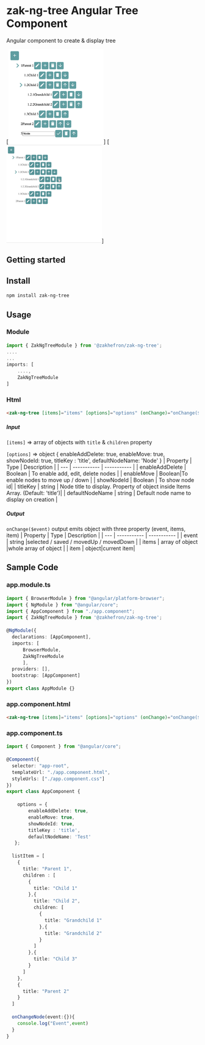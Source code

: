 # zak-ng-tree Angular Tree Component

Angular component to create & display tree


[<img src="https://github.com/zakhefron/zak-ng-tree/blob/main/projects/zak-ng-tree/src/assets/demo.png" width="250"/>]
[<img src="https://github.com/zakhefron/zak-ng-tree/blob/main/projects/zak-ng-tree/src/assets/demo.gif" width="250"/>]


## Getting started
## Install

```sh
npm install zak-ng-tree
```

## Usage

### Module

```typescript
import { ZakNgTreeModule } from '@zakhefron/zak-ng-tree';
....
...
imports: [
    ....,
    ZakNgTreeModule
]
```

### Html

```html
<zak-ng-tree [items]="items" [options]="options" (onChange)="onChange($event)"></zak-ng-tree>
```
##### Input ######
`[items]` => array of objects with `title` & `children` property

`[options]` => object 
    {
    enableAddDelete: true,
     enableMove: true,
     showNodeId: true,
     titleKey : 'title', 
     defaultNodeName: 'Node'
     }
| Property |  Type |  Description |
| --- | ----------- | ----------- |
| enableAddDelete | Boolean | To enable add, edit, delete nodes |
| enableMove | Boolean|To enable nodes to move up / down |
| showNodeId |  Boolean | To show node id|
| titleKey |  string  | Node title to display. Property of object inside Items Array. (Default: 'title')|
| defaultNodeName |  string  | Default node name to display on creation |
##### Output ######
`onChange($event)` output emits object with three property (event, items, item)
| Property |  Type |  Description |
| --- | ----------- | ----------- |
| event | string |selected / saved / movedUp / movedDown |
| items | array of object |whole array of object |
| item |  object|current item|

## Sample Code
### app.module.ts

```typescript
import { BrowserModule } from "@angular/platform-browser";
import { NgModule } from "@angular/core";
import { AppComponent } from "./app.component";
import { ZakNgTreeModule } from '@zakhefron/zak-ng-tree';

@NgModule({
  declarations: [AppComponent],
  imports: [
      BrowserModule, 
      ZakNgTreeModule
      ],
  providers: [],
  bootstrap: [AppComponent]
})
export class AppModule {}
```

### app.component.html

```html
<zak-ng-tree [items]="items" [options]="options" (onChange)="onChange($event)"></zak-ng-tree>
```

### app.component.ts

```typescript
import { Component } from "@angular/core";

@Component({
  selector: "app-root",
  templateUrl: "./app.component.html",
  styleUrls: ["./app.component.css"]
})
export class AppComponent {
  
    options = {
        enableAddDelete: true,
        enableMove: true,
        showNodeId: true,
        titleKey : 'title',
        defaultNodeName: 'Test'
   };

  listItem = [
    {
      title: "Parent 1",
      children : [
        {
          title: "Child 1"
        },{
          title: "Child 2",
          children: [
            {
              title: "Grandchild 1"
            },{
              title: "Grandchild 2"
            }
          ]
        },{
          title: "Child 3"
        }
      ]
    },
    {
      title: "Parent 2"
    }
  ]

  onChangeNode(event:{}){
    console.log("Event",event)
  }
}
```

